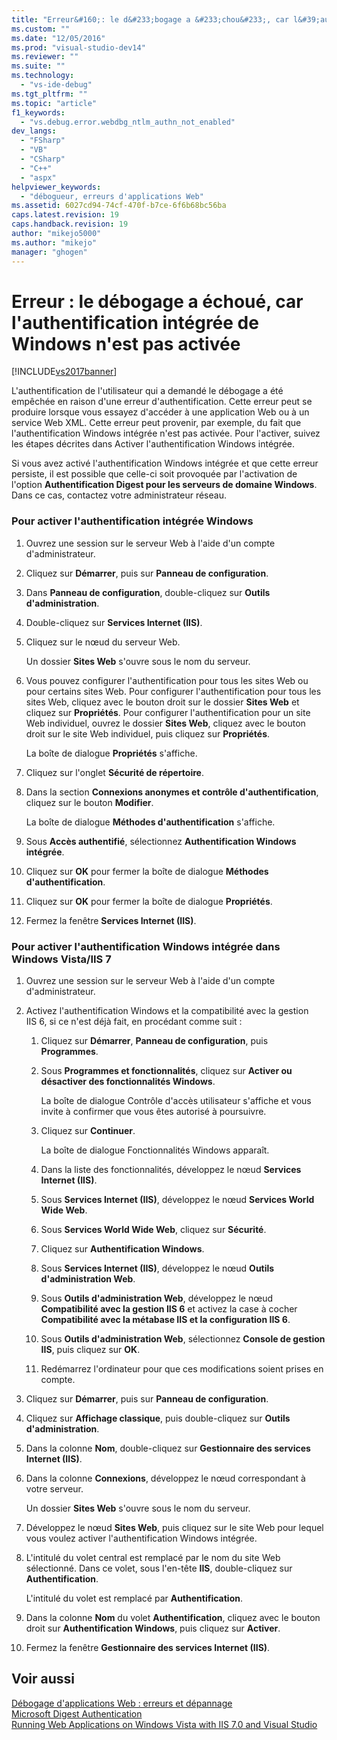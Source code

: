 ```yaml
---
title: "Erreur&#160;: le d&#233;bogage a &#233;chou&#233;, car l&#39;authentification int&#233;gr&#233;e de Windows n&#39;est pas activ&#233;e | Microsoft Docs"
ms.custom: ""
ms.date: "12/05/2016"
ms.prod: "visual-studio-dev14"
ms.reviewer: ""
ms.suite: ""
ms.technology: 
  - "vs-ide-debug"
ms.tgt_pltfrm: ""
ms.topic: "article"
f1_keywords: 
  - "vs.debug.error.webdbg_ntlm_authn_not_enabled"
dev_langs: 
  - "FSharp"
  - "VB"
  - "CSharp"
  - "C++"
  - "aspx"
helpviewer_keywords: 
  - "débogueur, erreurs d'applications Web"
ms.assetid: 6027cd94-74cf-470f-b7ce-6f6b68bc56ba
caps.latest.revision: 19
caps.handback.revision: 19
author: "mikejo5000"
ms.author: "mikejo"
manager: "ghogen"
---
```

# Erreur&#160;: le d&#233;bogage a &#233;chou&#233;, car l&#39;authentification int&#233;gr&#233;e de Windows n&#39;est pas activ&#233;e
[!INCLUDE[vs2017banner](../code-quality/includes/vs2017banner.md)]

L'authentification de l'utilisateur qui a demandé le débogage a été empêchée en raison d'une erreur d'authentification.  Cette erreur peut se produire lorsque vous essayez d'accéder à une application Web ou à un service Web XML.  Cette erreur peut provenir, par exemple, du fait que l'authentification Windows intégrée n'est pas activée.  Pour l'activer, suivez les étapes décrites dans Activer l'authentification Windows intégrée.  
  
 Si vous avez activé l'authentification Windows intégrée et que cette erreur persiste, il est possible que celle\-ci soit provoquée par l'activation de l'option **Authentification Digest pour les serveurs de domaine Windows**.  Dans ce cas, contactez votre administrateur réseau.  
  
### Pour activer l'authentification intégrée Windows  
  
1.  Ouvrez une session sur le serveur Web à l'aide d'un compte d'administrateur.  
  
2.  Cliquez sur **Démarrer**, puis sur **Panneau de configuration**.  
  
3.  Dans **Panneau de configuration**, double\-cliquez sur **Outils d'administration**.  
  
4.  Double\-cliquez sur **Services Internet \(IIS\)**.  
  
5.  Cliquez sur le nœud du serveur Web.  
  
     Un dossier **Sites Web** s'ouvre sous le nom du serveur.  
  
6.  Vous pouvez configurer l'authentification pour tous les sites Web ou pour certains sites Web.  Pour configurer l'authentification pour tous les sites Web, cliquez avec le bouton droit sur le dossier **Sites Web** et cliquez sur **Propriétés**.  Pour configurer l'authentification pour un site Web individuel, ouvrez le dossier **Sites Web**, cliquez avec le bouton droit sur le site Web individuel, puis cliquez sur **Propriétés**.  
  
     La boîte de dialogue **Propriétés** s'affiche.  
  
7.  Cliquez sur l'onglet **Sécurité de répertoire**.  
  
8.  Dans la section **Connexions anonymes et contrôle d'authentification**, cliquez sur le bouton **Modifier**.  
  
     La boîte de dialogue **Méthodes d'authentification** s'affiche.  
  
9. Sous **Accès authentifié**, sélectionnez **Authentification Windows intégrée**.  
  
10. Cliquez sur **OK** pour fermer la boîte de dialogue **Méthodes d'authentification**.  
  
11. Cliquez sur **OK** pour fermer la boîte de dialogue **Propriétés**.  
  
12. Fermez la fenêtre **Services Internet \(IIS\)**.  
  
### Pour activer l'authentification Windows intégrée dans Windows Vista\/IIS 7  
  
1.  Ouvrez une session sur le serveur Web à l'aide d'un compte d'administrateur.  
  
2.  Activez l'authentification Windows et la compatibilité avec la gestion IIS 6, si ce n'est déjà fait, en procédant comme suit :  
  
    1.  Cliquez sur **Démarrer**, **Panneau de configuration**, puis **Programmes**.  
  
    2.  Sous **Programmes et fonctionnalités**, cliquez sur **Activer ou désactiver des fonctionnalités Windows**.  
  
         La boîte de dialogue Contrôle d'accès utilisateur s'affiche et vous invite à confirmer que vous êtes autorisé à poursuivre.  
  
    3.  Cliquez sur **Continuer**.  
  
         La boîte de dialogue Fonctionnalités Windows apparaît.  
  
    4.  Dans la liste des fonctionnalités, développez le nœud **Services Internet \(IIS\)**.  
  
    5.  Sous **Services Internet \(IIS\)**, développez le nœud **Services World Wide Web**.  
  
    6.  Sous **Services World Wide Web**, cliquez sur **Sécurité**.  
  
    7.  Cliquez sur **Authentification Windows**.  
  
    8.  Sous **Services Internet \(IIS\)**, développez le nœud **Outils d'administration Web**.  
  
    9. Sous **Outils d'administration Web**, développez le nœud **Compatibilité avec la gestion IIS 6** et activez la case à cocher **Compatibilité avec la métabase IIS et la configuration IIS 6**.  
  
    10. Sous **Outils d'administration Web**, sélectionnez **Console de gestion IIS**, puis cliquez sur **OK**.  
  
    11. Redémarrez l'ordinateur pour que ces modifications soient prises en compte.  
  
3.  Cliquez sur **Démarrer**, puis sur **Panneau de configuration**.  
  
4.  Cliquez sur **Affichage classique**, puis double\-cliquez sur **Outils d'administration**.  
  
5.  Dans la colonne **Nom**, double\-cliquez sur **Gestionnaire des services Internet \(IIS\)**.  
  
6.  Dans la colonne **Connexions**, développez le nœud correspondant à votre serveur.  
  
     Un dossier **Sites Web** s'ouvre sous le nom du serveur.  
  
7.  Développez le nœud **Sites Web**, puis cliquez sur le site Web pour lequel vous voulez activer l'authentification Windows intégrée.  
  
8.  L'intitulé du volet central est remplacé par le nom du site Web sélectionné.  Dans ce volet, sous l'en\-tête **IIS**, double\-cliquez sur **Authentification**.  
  
     L'intitulé du volet est remplacé par **Authentification**.  
  
9. Dans la colonne **Nom** du volet **Authentification**, cliquez avec le bouton droit sur **Authentification Windows**, puis cliquez sur **Activer**.  
  
10. Fermez la fenêtre **Gestionnaire des services Internet \(IIS\)**.  
  
## Voir aussi  
 [Débogage d'applications Web : erreurs et dépannage](../debugger/debugging-web-applications-errors-and-troubleshooting.md)   
 [Microsoft Digest Authentication](http://go.microsoft.com/fwlink/?LinkId=77938)   
 [Running Web Applications on Windows Vista with IIS 7.0 and Visual Studio](../Topic/Running%20Web%20Applications%20on%20Windows%20Vista%20with%20IIS%207.0%20and%20Visual%20Studio.md)